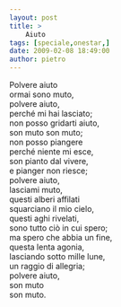 ```yaml
---
layout: post
title: >
    Aiuto
tags: [speciale,onestar,]
date: 2009-02-08 18:49:00
author: pietro
---
```

Polvere aiuto<br/>ormai sono muto,<br/>polvere aiuto,<br/>perché mi hai lasciato;<br/>non posso gridarti aiuto,<br/>son muto son muto;<br/>non posso piangere<br/>perché niente mi esce,<br/>son pianto dal vivere,<br/>e pianger non riesce;<br/>polvere aiuto,<br/>lasciami muto,<br/>questi alberi affilati<br/>squarciano il mio cielo,<br/>questi aghi rivelati,<br/>sono tutto ciò in cui spero;<br/>ma spero che abbia un fine,<br/>questa lenta agonia,<br/>lasciando sotto mille lune,<br/>un raggio di allegria;<br/>polvere aiuto,<br/>son muto<br/>son muto.
